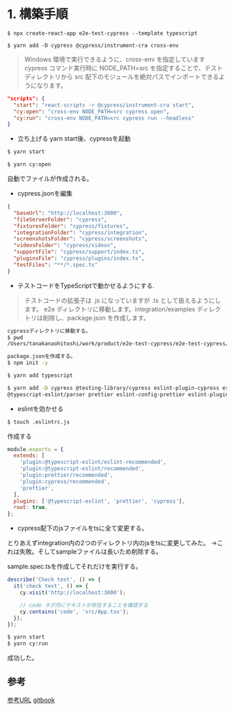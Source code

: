 # 1. 構築手順

`$ npx create-react-app e2e-test-cypress --template typescript`


`$ yarn add -D cypress @cypress/instrument-cra cross-env`

>Windows 環境で実行できるように、cross-env を指定しています
>cypress コマンド実行時に NODE_PATH=src を指定することで、テストディレクトリから src 配下のモジュールを絶対パスでインポートできるようになります。

```json
"scripts": {
  "start": "react-scripts -r @cypress/instrument-cra start",
  "cy:open": "cross-env NODE_PATH=src cypress open",
  "cy:run": "cross-env NODE_PATH=src cypress run --headless"
}
```

- 立ち上げる
yarn start後、cypressを起動

```sh
$ yarn start

$ yarn cy:open
```

自動でファイルが作成される。

- cypress.jsonを編集

```json
{
  "baseUrl": "http://localhost:3000",
  "fileServerFolder": "cypress",
  "fixturesFolder": "cypress/fixtures",
  "integrationFolder": "cypress/integration",
  "screenshotsFolder": "cypress/screenshots",
  "videosFolder": "cypress/videos",
  "supportFile": "cypress/support/index.ts",
  "pluginsFile": "cypress/plugins/index.ts",
  "testFiles": "**/*.spec.ts"
}
```

- テストコードをTypeScriptで動かせるようにする.

>テストコードの拡張子は .js になっていますが .ts として扱えるようにします。
>e2e ディレクトリに移動します。integration/examples ディレクトリは削除し、package.json を作成します。

```sh
cypressディレクトリに移動する。
$ pwd
/Users/tanakanaohitoshi/work/product/e2e-test-cypress/e2e-test-cypress/cypress

package.jsonを作成する。
$ npm init -y

$ yarn add typescript

$ yarn add -D cypress @testing-library/cypress eslint-plugin-cypress eslint @typescript-eslint/eslint-plugin
@typescript-eslint/parser prettier eslint-config-prettier eslint-plugin-prettier
```

- eslintを効かせる

```sh
$ touch .eslintrc.js
```

作成する

```js
module.exports = {
  extends: [
    'plugin:@typescript-eslint/eslint-recommended',
    'plugin:@typescript-eslint/recommended',
    'plugin:prettier/recommended',
    'plugin:cypress/recommended',
    'prettier',
  ],
  plugins: ['@typescript-eslint', 'prettier', 'cypress'],
  root: true,
};
```

- cypress配下のjsファイルをtsに全て変更する。

とりあえずintegration内の2つのディレクトリ内のjsをtsに変更してみた。
→これは失敗。そしてsampleファイルは長いため削除する。

sample.spec.tsを作成してそれだけを実行する。
```ts
describe('Check text', () => {
  it('check text', () => {
    cy.visit('http://localhost:3000');

    // code タグ内にテキストが存在することを確認する
    cy.contains('code', 'src/App.tsx');
  });
});
```

```sh
$ yarn start
$ yarn cy:run
```

成功した。



## 参考

[参考URL](https://www.gixo.jp/blog/16086/)
[gitbook](https://r-ngtm.hatenablog.com/entry/2020/06/18/193235)
